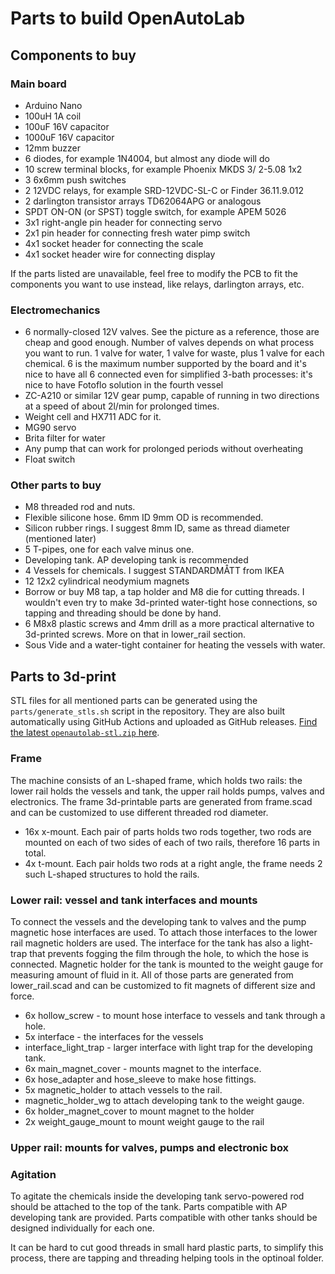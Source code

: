# Parts to build OpenAutoLab

## Components to buy

### Main board

- Arduino Nano
- 100uH 1A coil
- 100uF 16V capacitor
- 1000uF 16V capacitor
- 12mm buzzer
- 6 diodes, for example 1N4004, but almost any diode will do
- 10 screw terminal blocks, for example Phoenix MKDS 3/ 2-5.08 1x2
- 3 6x6mm push switches
- 2 12VDC relays, for example SRD-12VDC-SL-C or Finder 36.11.9.012
- 2 darlington transistor arrays TD62064APG or analogous
- SPDT ON-ON (or SPST) toggle switch, for example APEM 5026
- 3x1 right-angle pin header for connecting servo
- 2x1 pin header for connecting fresh water pimp switch
- 4x1 socket header for connecting the scale
- 4x1 socket header wire for connecting display

If the parts listed are unavailable, feel free to modify the PCB to fit the components you want to use instead, like relays, darlington arrays, etc.

### Electromechanics

- 6 normally-closed 12V valves. See the picture as a reference, those are cheap and good enough. Number of valves depends on what process you want to run. 1 valve for water, 1 valve for waste, plus 1 valve for each chemical. 6 is the maximum number supported by the board and it's nice to have all 6 connected even for simplified 3-bath processes: it's nice to have Fotoflo solution in the fourth vessel  
- ZC-A210 or similar 12V gear pump, capable of running in two directions at a speed of about 2l/min for prolonged times.
- Weight cell and HX711 ADC for it.
- MG90 servo
- Brita filter for water
- Any pump that can work for prolonged periods without overheating
- Float switch

### Other parts to buy

- M8 threaded rod and nuts.
- Flexible silicone hose. 6mm ID 9mm OD is recommended.
- Silicon rubber rings. I suggest 8mm ID, same as thread diameter (mentioned later)
- 5 T-pipes, one for each valve minus one.
- Developing tank. AP developing tank is recommended
- 4 Vessels for chemicals. I suggest STANDARDMÅTT from IKEA
- 12 12x2 cylindrical neodymium magnets
- Borrow or buy M8 tap, a tap holder and M8 die for cutting threads. I wouldn't even try to make 3d-printed water-tight hose connections, so tapping and threading should be done by hand.
- 6 M8x8 plastic screws and 4mm drill as a more practical alternative to 3d-printed screws. More on that in lower_rail section.
- Sous Vide and a water-tight container for heating the vessels with water.

## Parts to 3d-print

STL files for all mentioned parts can be generated using the `parts/generate_stls.sh` script in the repository.
They are also built automatically using GitHub Actions and uploaded as GitHub releases.
[Find the latest `openautolab-stl.zip` here](https://github.com/kauzerei/openautolab/releases).

### Frame

The machine consists of an L-shaped frame, which holds two rails: the lower rail holds the vessels and tank, the upper rail holds pumps, valves and electronics. The frame 3d-printable parts are generated from frame.scad and can be customized to use different threaded rod diameter.

- 16x x-mount. Each pair of parts holds two rods together, two rods are mounted on each of two sides of each of two rails, therefore 16 parts in total.
- 4x t-mount. Each pair holds two rods at a right angle, the frame needs 2 such L-shaped structures to hold the rails.

### Lower rail: vessel and tank interfaces and mounts

To connect the vessels and the developing tank to valves and the pump magnetic hose interfaces are used. To attach those interfaces to the lower rail magnetic holders are used. The interface for the tank has also a light-trap that prevents fogging the film through the hole, to which the hose is connected. Magnetic holder for the tank is mounted to the weight gauge for measuring amount of fluid in it. All of those parts are generated from lower_rail.scad and can be customized to fit magnets of different size and force.

- 6x hollow_screw - to mount hose interface to vessels and tank through a hole.
- 5x interface - the interfaces for the vessels
- interface_light_trap - larger interface with light trap for the developing tank.
- 6x main_magnet_cover - mounts magnet to the interface.
- 6x hose_adapter and hose_sleeve to make hose fittings.
- 5x magnetic_holder to attach vessels to the rail.
- magnetic_holder_wg to attach developing tank to the weight gauge.
- 6x holder_magnet_cover to mount magnet to the holder
- 2x weight_gauge_mount to mount weight gauge to the rail

### Upper rail: mounts for valves, pumps and electronic box

### Agitation

To agitate the chemicals inside the developing tank servo-powered rod should be attached to the top of the tank.
Parts compatible with AP developing tank are provided.
Parts compatible with other tanks should be designed individually for each one.

It can be hard to cut good threads in small hard plastic parts, to simplify this process, there are tapping and threading helping tools in the optinoal folder.
